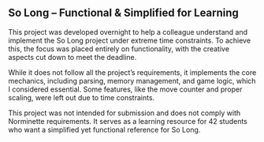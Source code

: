 ## So Long – Functional & Simplified for Learning

This project was developed overnight to help a colleague understand and implement the So Long project under extreme time constraints. To achieve this, the focus was placed entirely on functionality, with the creative aspects cut down to meet the deadline.

While it does not follow all the project’s requirements, it implements the core mechanics, including parsing, memory management, and game logic, which I considered essential. Some features, like the move counter and proper scaling, were left out due to time constraints.

This project was not intended for submission and does not comply with Norminette requirements. It serves as a learning resource for 42 students who want a simplified yet functional reference for So Long.
